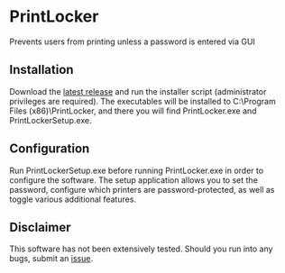 # PrintLocker
Prevents users from printing unless a password is entered via GUI

## Installation
Download the [latest release](https://github.com/frublox/PrintLocker/releases) and run the installer script (administrator privileges are required). The executables will be installed to C:\Program Files (x86)\PrintLocker, and there you will find PrintLocker.exe and PrintLockerSetup.exe.

## Configuration
Run PrintLockerSetup.exe before running PrintLocker.exe in order to configure the software. The setup application allows you to set the password, configure which printers are password-protected, as well as toggle various additional features.

## Disclaimer
This software has not been extensively tested. Should you run into any bugs, submit an [issue](https://github.com/frublox/PrintLocker/issues/new).
